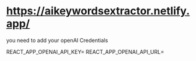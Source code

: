 # https://aikeywordsextractor.netlify.app/

you need to add your openAI Credentials

REACT_APP_OPENAI_API_KEY=
REACT_APP_OPENAI_API_URL=
